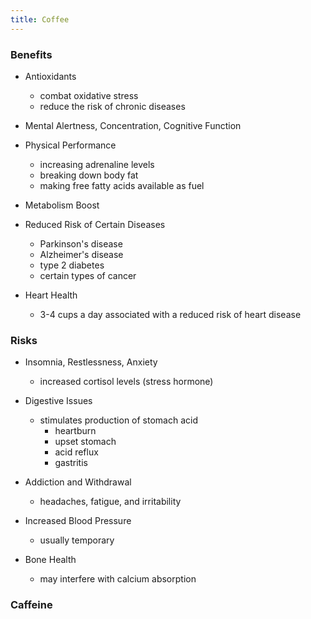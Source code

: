 ```yaml
---
title: Coffee
---
```


### Benefits

- Antioxidants
	- combat oxidative stress  
	- reduce the risk of chronic diseases  

- Mental Alertness, Concentration, Cognitive Function

- Physical Performance
	- increasing adrenaline levels  
	- breaking down body fat  
	- making free fatty acids available as fuel  

- Metabolism Boost

- Reduced Risk of Certain Diseases  
	- Parkinson's disease  
	- Alzheimer's disease  
	- type 2 diabetes  
	- certain types of cancer  

- Heart Health
	- 3-4 cups a day associated with a reduced risk of heart disease

### Risks

- Insomnia, Restlessness, Anxiety
	- increased cortisol levels (stress hormone)

- Digestive Issues
	- stimulates production of stomach acid
		- heartburn  
		- upset stomach  
		- acid reflux  
		- gastritis  

- Addiction and Withdrawal
	- headaches, fatigue, and irritability

- Increased Blood Pressure
	- usually temporary

- Bone Health
	- may interfere with calcium absorption

### Caffeine

